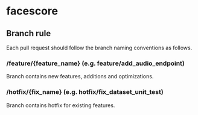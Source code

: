 # facescore

## Branch rule

Each pull request should follow the branch naming conventions as follows.

### /feature/{feature_name} (e.g. feature/add_audio_endpoint)

Branch contains new features, additions and optimizations.

### /hotfix/{fix_name} (e.g. hotfix/fix_dataset_unit_test)

Branch contains hotfix for existing features.
